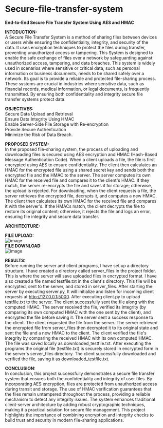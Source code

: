 # Secure-file-transfer-system
**End-to-End Secure File Transfer System Using AES and HMAC**

**INTODUCTION:**                                             
A Secure File Transfer System is a method of sharing files between devices or users while ensuring the confidentiality, integrity, and security of the data. It uses encryption techniques to protect the files during transfer, preventing unauthorized access or tampering. This System is designed to enable the safe exchange of files over a network by safeguarding against unauthorized access, tampering, and data breaches.
This system is widely used in scenarios where sensitive or critical data, such as personal information or business documents, needs to be shared safely over a network. Its goal is to provide a reliable and protected file-sharing process.
These systems are crucial in industries where sensitive data, such as financial records, medical information, or legal documents, is frequently transmitted. By ensuring both confidentiality and integrity secure file transfer systems protect data.


**OBJECTIVES:**                                                              
  Secure Data Upload and Retrieval               
  Ensure Data Integrity Using HMAC                      
  Enable Server-Side File Storage with Re-encryption                
  Provide Secure Authentication                   
  Minimize the Risk of Data Breach.


**PROPOSED SYSTEM:**                                                           
In the proposed file-sharing system, the process of uploading and downloading files is secured using AES encryption and HMAC (Hash-Based Message Authentication Code). When a client uploads a file, the file is first encrypted using AES to ensure confidentiality. The client then calculates an HMAC for the encrypted file using a shared secret key and sends both the encrypted file and the HMAC to the server. The server computes its own HMAC for the received file and compares it to the client's HMAC. If they match, the server re-encrypts the file and saves it for storage; otherwise, the upload is rejected. For downloading, when the client requests a file, the server retrieves the encrypted file, decrypts it, and computes a new HMAC. The client then calculates its own HMAC for the received file and compares it with the server's. If the HMACs match, the client decrypts the file to restore its original content; otherwise, it rejects the file and logs an error, ensuring file integrity and secure data transfer.

**ARCHITECTURE:**                                                         

**FILE UPLOAD:**                                                                          
![image](https://github.com/user-attachments/assets/a0a299f6-ccd0-448f-a86a-b12edc2a58ee)                                              
**FILE DOWNLOAD**                                                              
![image](https://github.com/user-attachments/assets/971224f5-fc30-48cb-907d-c037a26e067d)                                               




**RESULTS:**                                                                 
Before running the server and client programs, I have set up a directory structure. I have created a directory called server_files in the project folder. This is where the server will save uploaded files in encrypted format.
I have also created a file named testfile.txt in the client's directory. This file will be encrypted, sent to the server, and stored in server_files.
After starting the server by executing server.py, It will initialize and listen for incoming client requests at http://127.0.0.1:5000.
After executing client.py to upload testfile.txt to the server.
The client successfully sent the file along with the computed HMAC.
The server received the file, verified its integrity (by comparing its own computed HMAC with the one sent by the client), and encrypted the file before saving it.
The server sent a success response to the client.
The client requested the file from the server. The server retrieved the encrypted file from server_files then decrypted it to its original state and sent the file and a new HMAC to the client.
The client verified the file's integrity by comparing the received HMAC with its own computed HMAC. 
The file was saved locally as downloaded_testfile.txt.
After executing the programs the original file (testfile.txt) is securely stored in encrypted form in the server's server_files directory. 
The client successfully downloaded and verified the file, saving it as downloaded_testfile.txt.

**CONCLUSION:**                                                             
In conclusion, this project successfully demonstrates a secure file transfer system that ensures both the confidentiality and integrity of user files. By incorporating AES encryption, files are protected from unauthorized access during transit and storage. The use of HMAC verification guarantees that the files remain untampered throughout the process, providing a reliable mechanism to detect any integrity issues. The system enhances traditional client-server architecture by adding robust cryptographic techniques, making it a practical solution for secure file management. This project highlights the importance of combining encryption and integrity checks to build trust and security in modern file-sharing applications.







